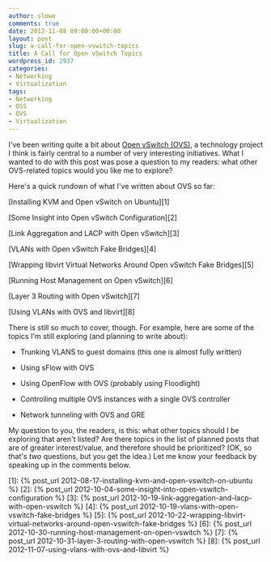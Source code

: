 ```yaml
---
author: slowe
comments: true
date: 2012-11-08 09:00:00+00:00
layout: post
slug: a-call-for-open-vswitch-topics
title: A Call for Open vSwitch Topics
wordpress_id: 2937
categories:
- Networking
- Virtualization
tags:
- Networking
- OSS
- OVS
- Virtualization
---
```


I've been writing quite a bit about [Open vSwitch (OVS)](http://openvswitch.org), a technology project I think is fairly central to a number of very interesting initiatives. What I wanted to do with this post was pose a question to my readers: what other OVS-related topics would you like me to explore?

Here's a quick rundown of what I've written about OVS so far:

[Installing KVM and Open vSwitch on Ubuntu][1]  

[Some Insight into Open vSwitch Configuration][2]  

[Link Aggregation and LACP with Open vSwitch][3]  

[VLANs with Open vSwitch Fake Bridges][4]  

[Wrapping libvirt Virtual Networks Around Open vSwitch Fake Bridges][5]  

[Running Host Management on Open vSwitch][6]  

[Layer 3 Routing with Open vSwitch][7]  

[Using VLANs with OVS and libvirt][8]

There is still so much to cover, though. For example, here are some of the topics I'm still exploring (and planning to write about):

* Trunking VLANS to guest domains (this one is almost fully written)

* Using sFlow with OVS

* Using OpenFlow with OVS (probably using Floodlight)

* Controlling multiple OVS instances with a single OVS controller

* Network tunneling with OVS and GRE

My question to you, the readers, is this: what other topics should I be exploring that aren't listed? Are there topics in the list of planned posts that are of greater interest/value, and therefore should be prioritized? (OK, so that's _two_ questions, but you get the idea.) Let me know your feedback by speaking up in the comments below.

[1]: {% post_url 2012-08-17-installing-kvm-and-open-vswitch-on-ubuntu %}
[2]: {% post_url 2012-10-04-some-insight-into-open-vswitch-configuration %}
[3]: {% post_url 2012-10-19-link-aggregation-and-lacp-with-open-vswitch %}
[4]: {% post_url 2012-10-19-vlans-with-open-vswitch-fake-bridges %}
[5]: {% post_url 2012-10-22-wrapping-libvirt-virtual-networks-around-open-vswitch-fake-bridges %}
[6]: {% post_url 2012-10-30-running-host-management-on-open-vswitch %}
[7]: {% post_url 2012-10-31-layer-3-routing-with-open-vswitch %}
[8]: {% post_url 2012-11-07-using-vlans-with-ovs-and-libvirt %}
